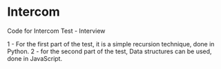 # Intercom
Code for Intercom Test - Interview

1 - For the first part of the test, it is a simple recursion technique, done in Python.
2 - for the second part of the test, Data structures can be used, done in JavaScript.
